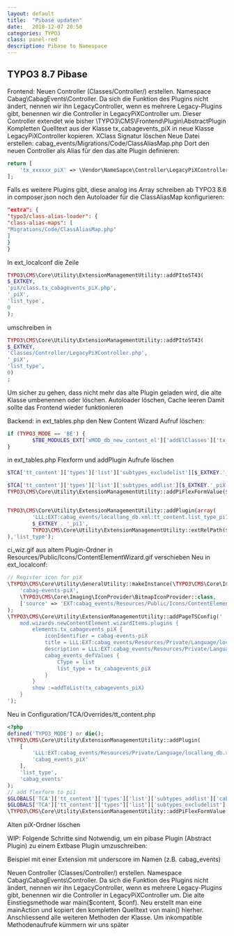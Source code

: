 ```yaml
---
layout: default
title:  "Pibase updaten"
date:   2018-12-07 20:50
categories: TYPO3
class: panel-red
description: Pibase to Namespace
---
```


## TYPO3 8.7 Pibase
Frontend:
Neuen Controller (Classes/Controller/) erstellen. Namespace Cabag\CabagEvents\Controller. Da sich die Funktion des Plugins nicht ändert, nennen wir ihn LegacyController, wenn es mehrere Legacy-Plugins gibt, benennen wir die Controller in LegacyPiXController um.
Dieser Controller extendet wie bisher \TYPO3\CMS\Frontend\Plugin\AbstractPlugin
Kompletten Quelltext aus der Klasse tx_cabagevents_piX in neue Klasse LegacyPiXController kopieren. XClass Signatur löschen
Neue Datei erstellen: cabag_events/Migrations/Code/ClassAliasMap.php
Dort den neuen Controller als Alias für den das alte Plugin definieren:

```php
return [
    'tx_xxxxxx_piX' => \Vendor\NameSapce\Controller\LegacyPiXController::class
];
```

Falls es weitere Plugins gibt, diese analog ins Array schreiben
ab TYPO3 8.6 in composer.json noch den Autoloader für die ClassAliasMap konfigurieren:

```json
"extra": {
"typo3/class-alias-loader": {
"class-alias-maps": [
"Migrations/Code/ClassAliasMap.php"
]
}
}
```

In ext_localconf die Zeile 
```php
TYPO3\CMS\Core\Utility\ExtensionManagementUtility::addPItoST43(
$_EXTKEY, 
'piX/class.tx_cabagevents_piX.php', 
'_piX', 
'list_type', 
0
); 
```
umschreiben in 
```php
TYPO3\CMS\Core\Utility\ExtensionManagementUtility::addPItoST43(
$_EXTKEY, 
'Classes/Controller/LegacyPiXController.php', 
'_piX', 
'list_type', 
0)
;
```
Um sicher zu gehen, dass nicht mehr das alte Plugin geladen wird, die alte Klasse umbenennen oder löschen.
Autoloader löschen, Cache leeren
Damit sollte das Frontend wieder funktionieren

Backend:
in ext_tables.php den New Content Wizard Aufruf löschen:
```php
if (TYPO3_MODE == 'BE') {
        $TBE_MODULES_EXT['xMOD_db_new_content_el']['addElClasses']['tx_cabagevents_piX_wizicon'] = TYPO3\CMS\Core\Utility\ExtensionManagementUtility::extPath($_EXTKEY).'piX/class.tx_cabagevents_piX_wizicon.php';
}
```

in  ext_tables.php Flexform und addPlugin Aufrufe löschen
```php
$TCA['tt_content']['types']['list']['subtypes_excludelist'][$_EXTKEY.'_piX']='layout,select_key';

$TCA['tt_content']['types']['list']['subtypes_addlist'][$_EXTKEY.'_piX'] = 'pi_flexform';
TYPO3\CMS\Core\Utility\ExtensionManagementUtility::addPiFlexFormValue($_EXTKEY.'_piX', 'FILE:EXT:'.$_EXTKEY.'/Configuration/FlexForms/tx_cabag_events_piX.xml');


TYPO3\CMS\Core\Utility\ExtensionManagementUtility::addPlugin(array(
        'LLL:EXT:cabag_events/locallang_db.xml:tt_content.list_type_pi1',
        $_EXTKEY . '_pi1',
        TYPO3\CMS\Core\Utility\ExtensionManagementUtility::extRelPath($_EXTKEY) . 'ext_icon.gif'
),'list_type');
```

ci_wiz.gif aus altem Plugin-Ordner in Resources/Public/Icons/ContentElementWizard.gif verschieben
Neu in ext_localconf:

```php
// Register icon for piX
\TYPO3\CMS\Core\Utility\GeneralUtility::makeInstance(\TYPO3\CMS\Core\Imaging\IconRegistry::class)->registerIcon(
    'cabag-events-piX',
    \TYPO3\CMS\Core\Imaging\IconProvider\BitmapIconProvider::class,
    ['source' => 'EXT:cabag_events/Resources/Public/Icons/ContentElementWizard.gif']
);
\TYPO3\CMS\Core\Utility\ExtensionManagementUtility::addPageTSConfig('
    mod.wizards.newContentElement.wizardItems.plugins {
        elements.tx_cabagevents_piX {
            iconIdentifier = cabag-events-piX
            title = LLL:EXT:cabag_events/Resources/Private/Language/locallang.xml:pi3_title
            description = LLL:EXT:cabag_events/Resources/Private/Language/locallang.xml:pi1_plus_wiz_description
            cabag_events_defValues {
                CType = list
                list_type = tx_cabagevents_piX
            }
        }
        show :=addToList(tx_cabagevents_piX)
    }
');
```
Neu in Configuration/TCA/Overrides/tt_content.php

```php
<?php
defined('TYPO3_MODE') or die();
\TYPO3\CMS\Core\Utility\ExtensionManagementUtility::addPlugin(
    [
        'LLL:EXT:cabag_events/Resources/Private/Language/locallang_db.xlf:pi_cabag_events',
        'cabag_events_piX'
    ],
    'list_type',
    'cabag_events'
);
// add flexform to pi1
$GLOBALS['TCA']['tt_content']['types']['list']['subtypes_addlist']['cabag_events_piX'] = 'pi_flexform';
$GLOBALS['TCA']['tt_content']['types']['list']['subtypes_excludelist']['cabag_events_piX'] = 'layout,select_key,pages,recursive';
\TYPO3\CMS\Core\Utility\ExtensionManagementUtility::addPiFlexFormValue('cabag_events_piX', 'FILE:EXT:cabag_events/Configuration/FlexForms/Pi1.xml');
```

Alten piX-Ordner löschen




WIP: Folgende Schritte sind Notwendig, um ein pibase Plugin (Abstract Plugin) zu einem Extbase Plugin umzuschreiben:
    
Beispiel mit einer Extension mit underscore im Namen (z.B. cabag_events)
    
Neuen Controller (Classes/Controller/) erstellen. Namespace Cabag\CabagEvents\Controller. 
Da sich die Funktion des Plugins nicht ändert, nennen wir ihn LegacyController, wenn es mehrere Legacy-Plugins gibt, benennen wir die Controller in LegacyPiXController um.
Die alte Einstiegsmethode war main($content, $conf). Neu erstellt man eine mainAction und kopiert den kompletten Quelltext von main() hierher. 
Anschliessend alle weiteren Methoden der Klasse. 
Um inkompatible Methodenaufrufe kümmern wir uns später
